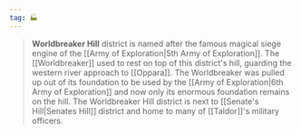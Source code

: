 ```yaml
---
tag: 🏭
---
```

> **Worldbreaker Hill** district is named after the famous magical siege engine of the [[Army of Exploration|5th Army of Exploration]]. The [[Worldbreaker]] used to rest on top of this district's hill, guarding the western river approach to [[Oppara]]. The Worldbreaker was pulled up out of its foundation to be used by the [[Army of Exploration|6th Army of Exploration]] and now only its enormous foundation remains on the hill. The Worldbreaker Hill district is next to [[Senate's Hill|Senates Hill]] district and home to many of [[Taldor]]'s military officers.








